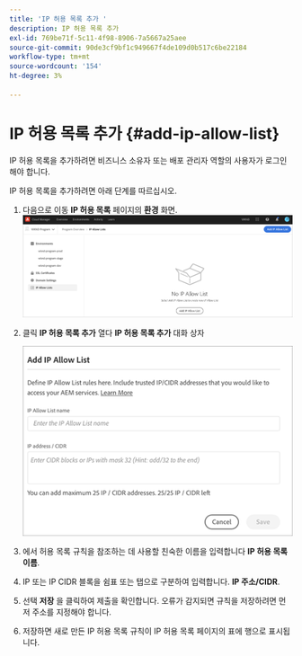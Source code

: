 ```yaml
---
title: 'IP 허용 목록 추가 '
description: IP 허용 목록 추가
exl-id: 769be71f-5c11-4f98-8906-7a5667a25aee
source-git-commit: 90de3cf9bf1c949667f4de109d0b517c6be22184
workflow-type: tm+mt
source-wordcount: '154'
ht-degree: 3%

---
```


# IP 허용 목록 추가 {#add-ip-allow-list}

IP 허용 목록을 추가하려면 비즈니스 소유자 또는 배포 관리자 역할의 사용자가 로그인해야 합니다.

IP 허용 목록을 추가하려면 아래 단계를 따르십시오.

1. 다음으로 이동 **IP 허용 목록** 페이지의 **환경** 화면.
   ![](/help/implementing/cloud-manager/assets/ip-allow-list/ip-allow-list-create.png)

1. 클릭 **IP 허용 목록 추가** 열다 **IP 허용 목록 추가** 대화 상자

   ![](/help/implementing/cloud-manager/assets/ip-allow-list/ip-allow-list-create02.png)

1. 에서 허용 목록 규칙을 참조하는 데 사용할 친숙한 이름을 입력합니다 **IP 허용 목록 이름**.

1. IP 또는 IP CIDR 블록을 쉼표 또는 탭으로 구분하여 입력합니다. **IP 주소/CIDR**.

1. 선택 **저장** 을 클릭하여 제출을 확인합니다. 오류가 감지되면 규칙을 저장하려면 먼저 주소를 지정해야 합니다.

1. 저장하면 새로 만든 IP 허용 목록 규칙이 IP 허용 목록 페이지의 표에 행으로 표시됩니다.
